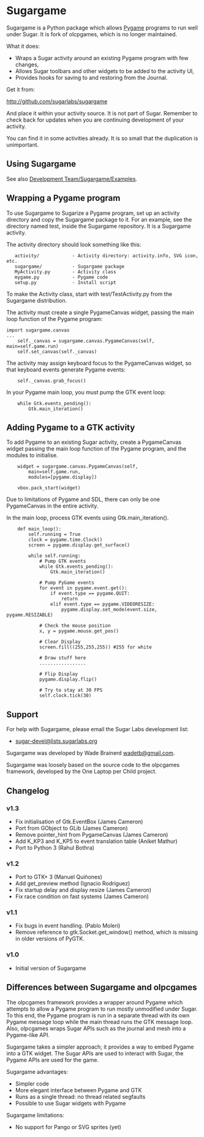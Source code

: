 # Sugargame

Sugargame is a Python package which allows [Pygame](http://www.pygame.org/) programs to run well under Sugar.  It is fork of olcpgames, which is no longer maintained.

What it does:

* Wraps a Sugar activity around an existing Pygame program with few changes,
* Allows Sugar toolbars and other widgets to be added to the activity UI,
* Provides hooks for saving to and restoring from the Journal.

Get it from:

http://github.com/sugarlabs/sugargame

And place it within your activity source. It is not part of Sugar. Remember to check back for updates when you are continuing development of your activity.

You can find it in some activities already. It is so small that the duplication is unimportant.

## Using Sugargame

See also [Development Team/Sugargame/Examples](http://wiki.sugarlabs.org/go/Development_Team/Sugargame/Examples).

## Wrapping a Pygame program

To use Sugargame to Sugarize a Pygame program, set up an activity directory and copy the Sugargame package to it.  For an example, see the directory named test, inside the Sugargame repository.  It is a Sugargame activity.

The activity directory should look something like this:

```
   activity/            - Activity directory: activity.info, SVG icon, etc.
   sugargame/           - Sugargame package
   MyActivity.py        - Activity class
   mygame.py            - Pygame code
   setup.py             - Install script
```

To make the Activity class, start with test/TestActivity.py from the Sugargame distribution.

The activity must create a single PygameCanvas widget, passing the main loop function of the Pygame program:


```
import sugargame.canvas
...
    self._canvas = sugargame.canvas.PygameCanvas(self, main=self.game.run)
    self.set_canvas(self._canvas)
```

The activity may assign keyboard focus to the PygameCanvas widget, so that keyboard events generate Pygame events:

```
    self._canvas.grab_focus()
```

In your Pygame main loop, you must pump the GTK event loop:

```
    while Gtk.events_pending():
        Gtk.main_iteration()
```

## Adding Pygame to a GTK activity

To add Pygame to an existing Sugar activity, create a PygameCanvas widget passing the main loop function of the Pygame program, and the modules to initialise.

```
    widget = sugargame.canvas.PygameCanvas(self,
        main=self.game.run,
        modules=[pygame.display])

    vbox.pack_start(widget)

```

Due to limitations of Pygame and SDL, there can only be one PygameCanvas in the entire activity.

In the main loop, process GTK events using Gtk.main_iteration().

```
    def main_loop():
        self.running = True
        clock = pygame.time.Clock()
        screen = pygame.display.get_surface()

        while self.running:
            # Pump GTK events
            while Gtk.events_pending():
                Gtk.main_iteration()

            # Pump PyGame events
            for event in pygame.event.get():
                if event.type == pygame.QUIT:
                    return
                elif event.type == pygame.VIDEORESIZE:
                    pygame.display.set_mode(event.size, pygame.RESIZABLE)

            # Check the mouse position
            x, y = pygame.mouse.get_pos()

            # Clear Display
            screen.fill((255,255,255)) #255 for white

            # Draw stuff here
            .................

            # Flip Display
            pygame.display.flip()

            # Try to stay at 30 FPS
            self.clock.tick(30)
```

## Support

For help with Sugargame, please email the Sugar Labs development list:

* sugar-devel@lists.sugarlabs.org

Sugargame was developed by Wade Brainerd <wadetb@gmail.com>.

Sugargame was loosely based on the source code to the olpcgames framework, developed by the One Laptop per Child project.

## Changelog

### v1.3

* Fix initialisation of Gtk.EventBox  (James Cameron)
* Port from GObject to GLib  (James Cameron)
* Remove pointer_hint from PygameCanvas  (James Cameron)
* Add K_KP3 and K_KP5 to event translation table  (Aniket Mathur)
* Port to Python 3  (Rahul Bothra)

### v1.2
* Port to GTK+ 3  (Manuel Quiñones)
* Add get_preview method  (Ignacio Rodríguez)
* Fix startup delay and display resize  (James Cameron)
* Fix race condition on fast systems  (James Cameron)

### v1.1
* Fix bugs in event handling.  (Pablo Moleri)
* Remove reference to gtk.Socket.get_window() method, which is missing in older versions of PyGTK.

### v1.0
* Initial version of Sugargame

## Differences between Sugargame and olpcgames

The olpcgames framework provides a wrapper around Pygame which attempts to allow a Pygame program to run mostly unmodified under Sugar.  To this end, the Pygame program is run in a separate thread with its own Pygame message loop while the main thread runs the GTK message loop.  Also, olpcgames wraps Sugar APIs such as the journal and mesh into a Pygame-like API.

Sugargame takes a simpler approach; it provides a way to embed Pygame into a GTK widget.  The Sugar APIs are used to interact with Sugar, the Pygame APIs are used for the game.

Sugargame advantages:

* Simpler code
* More elegant interface between Pygame and GTK
* Runs as a single thread: no thread related segfaults
* Possible to use Sugar widgets with Pygame

Sugargame limitations:

* No support for Pango or SVG sprites (yet)
